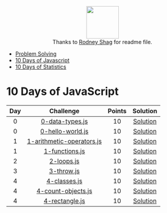 
<p align="center">
  <a href="https://www.hackerrank.com/RodneyShag">
      <img height=85 src="https://d3keuzeb2crhkn.cloudfront.net/hackerrank/assets/styleguide/logo_wordmark-f5c5eb61ab0a154c3ed9eda24d0b9e31.svg">
  </a>
  <br>
  Thanks to <a target="_blank" href="https://github.com/RodneyShag/HackerRank_solutions/commits?author=RodneyShag">Rodney Shag</a> for readme file.
</p>

* [Problem Solving](#problem-solving)
* [10 Days of Javascript](#10-days-of-javascript)
* [10 Days of Statistics](#10-days-of-statistics)

# 10 Days of JavaScript

| Day | Challenge | Points | Solution
|:---:|:-------------------------------------------------------------------------------------------------------:|:------:|:---------------------------------------------------------------------------------------------------------------------------------------------------------------------------:|
|0| [0-data-types.js](https://www.hackerrank.com/challenges/) | 10 | [Solution](/10-days-js/0-data-types.js)|
|0| [0-hello-world.js](https://www.hackerrank.com/challenges/) | 10 | [Solution](/10-days-js/0-hello-world.js)|
|1| [1-arithmetic-operators.js](https://www.hackerrank.com/challenges/) | 10 | [Solution](/10-days-js/1-arithmetic-operators.js)|
|1| [1-functions.js](https://www.hackerrank.com/challenges/) | 10 | [Solution](/10-days-js/1-functions.js)|
|2| [2-loops.js](https://www.hackerrank.com/challenges/) | 10 | [Solution](/10-days-js/2-loops.js)|
|3| [3-throw.js](https://www.hackerrank.com/challenges/) | 10 | [Solution](/10-days-js/3-throw.js)|
|4| [4-classes.js](https://www.hackerrank.com/challenges/) | 10 | [Solution](/10-days-js/4-classes.js)|
|4| [4-count-objects.js](https://www.hackerrank.com/challenges/) | 10 | [Solution](/10-days-js/4-count-objects.js)|
|4| [4-rectangle.js](https://www.hackerrank.com/challenges/) | 10 | [Solution](/10-days-js/4-rectangle.js)|
